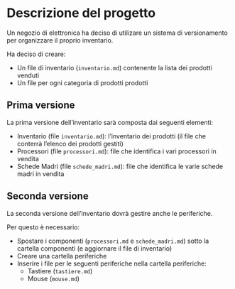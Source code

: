 # Descrizione del progetto

Un negozio di elettronica ha deciso di utilizare un sistema di versionamento per organizzare il proprio inventario.

Ha deciso di creare:
- Un file di inventario (`inventario.md`) contenente la lista dei prodotti venduti
- Un file per ogni categoria di prodotti prodotti

## Prima versione
La prima versione dell’inventario sarà composta dai seguenti elementi:
- Inventario (file `inventario.md`): l’inventario dei prodotti (il file che conterrà l’elenco dei prodotti gestiti)
- Processori (file `processori.md`): file che identifica i vari processori in vendita
- Schede Madri (file `schede_madri.md`): file che identifica le varie schede madri in vendita

## Seconda versione
La seconda versione dell’inventario dovrà gestire anche le periferiche.

Per questo è necessario:
- Spostare i componenti (`processori.md` e `schede_madri.md`) sotto la cartella componenti (e aggiornare il file di inventario)
- Creare una cartella periferiche
- Inserire i file per le seguenti periferiche nella cartella periferiche:
    - Tastiere (`tastiere.md`)
    - Mouse (`mouse.md`)
